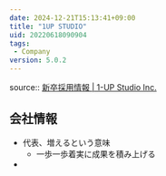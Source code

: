 ```yaml
---
date: 2024-12-21T15:13:41+09:00
title: "1UP STUDIO"
uid: 20220618090904
tags:
 - Company
version: 5.0.2
---
```


source:: [新卒採用情報 | 1-UP Studio Inc.](https://1-up-studio.jp/recruit/graduate.html)

## 会社情報
- 代表、増えるという意味
	- 一歩一歩着実に成果を積み上げる
- 